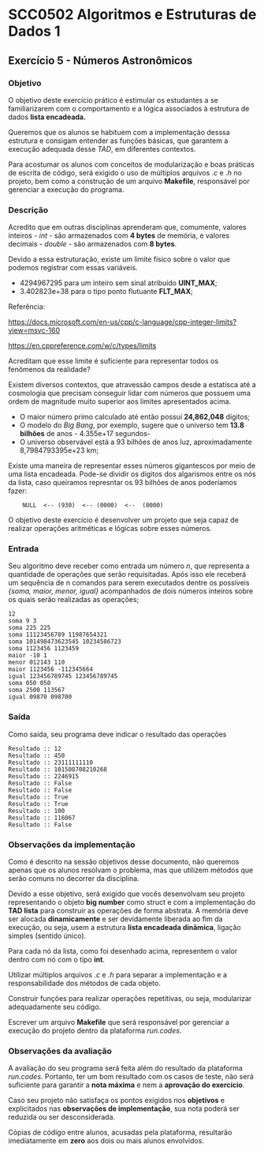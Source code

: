 # SCC0502 Algoritmos e Estruturas de Dados 1

## Exercício 5 - Números Astronômicos

### Objetivo
O objetivo deste exercício prático é estimular os estudantes a se familiarizarem com o comportamento e a lógica associados à estrutura de dados **lista encadeada.**

Queremos que os alunos se habituem com a implementação desssa estrutura e consigam entender as funções básicas, que garantem a execução adequada desse *TAD*, em diferentes contextos.


Para acostumar os alunos com conceitos de modularização e boas práticas de escrita de código, será exigido o uso de múltiplos arquivos _.c_ e _.h_ no projeto, bem como a construção de um
arquivo **Makefile**, responsável por gerenciar a execução do programa.

### Descrição
Acredito que em outras disciplinas aprenderam que, comumente, valores inteiros - _int_ - são armazenados com **4 bytes** de memória,
e valores decimais - _double_ - são armazenados com **8 bytes**.

Devido a essa estruturação, existe um limite físico sobre o valor que podemos registrar com essas variáveis.

* 4294967295 para um inteiro sem sinal atribuído **UINT_MAX**;
* 3.402823e+38 para o tipo ponto flutuante **FLT_MAX**;

Referência:

https://docs.microsoft.com/en-us/cpp/c-language/cpp-integer-limits?view=msvc-160

https://en.cppreference.com/w/c/types/limits

Acreditam que esse limite é suficiente para representar todos os fenômenos da realidade?

Existem diversos contextos, que atravessão campos desde a estatísca até a cosmologia que precisam conseguir lidar com números
que possuem uma ordem de magnitude muito superior aos limites apresentados acima. 

* O maior número primo calculado até então possuí **24,862,048** dígitos;
* O modelo do _Big Bang_, por exemplo, sugere que o universo tem **13.8 bilhões** de anos - 4.355e+17 segundos-
* O universo observável está a 93 bilhões de anos luz, aproximadamente 8,7984793395e+23 km;

Existe uma maneira de representar esses números gigantescos por meio de uma lista encadeada.
Pode-se dividir os digitos dos algarismos entre os nós da lista, caso queiramos represntar os 93 bilhões de anos poderíamos fazer:

```
    NULL  <-- (930)  <-- (0000)  <--  (0000)
```

O objetivo deste exercício é desenvolver um projeto que seja capaz de realizar operações aritméticas e lógicas sobre esses números.


### Entrada
Seu algoritmo deve receber como entrada um número _n_, que representa a quantidade de operações que serão requisitadas.
Após isso ele receberá um sequência de n comandos para serem executados dentre os possíveis _{soma, maior, menor, igual}_ acompanhados
de dois números inteiros sobre os quais serão realizadas as operações;

```
12
soma 9 3
soma 225 225
soma 11123456789 11987654321
soma 101498473623545 10234586723
soma 1123456 1123459
maior -10 1
menor 012143 110
maior 1123456 -112345664
igual 123456789745 123456789745
soma 050 050
soma 2500 113567
igual 09870 098700
```

### Saída
Como saída, seu  programa deve indicar o resultado das operações
```
Resultado :: 12
Resultado :: 450
Resultado :: 23111111110
Resultado :: 101508708210268
Resultado :: 2246915
Resultado :: False
Resultado :: False
Resultado :: True
Resultado :: True
Resultado :: 100
Resultado :: 116067
Resultado :: False
```

### Observações da implementação

Como é descrito na sessão objetivos desse documento, não queremos apenas que os alunos resolvam o problema, mas que utilizem
métodos que serão comuns no decorrer da disciplina.

Devido a esse objetivo, será exigido que vocês desenvolvam seu projeto representando o objeto **big number** como struct e com a implementação do **TAD lista** para construir as operações de forma abstrata. A memória deve ser alocada **dinamicamente** e ser devidamente liberada
ao fim da execução, ou seja, usem a estrutura **lista encadeada dinâmica**, ligação simples (sentido único).

Para cada nó da lista, como foi desenhado acima, representem o valor dentro com nó com o tipo **int**.

Utilizar múltiplos arquivos _.c_ e _.h_ para separar a implementação e a responsabilidade dos métodos de cada objeto.

Construir funções para realizar  operações repetitivas, ou seja, modularizar adequadamente seu código.

Escrever um arquivo **Makefile** que será responsável por gerenciar a execução do projeto dentro da plataforma _run.codes_.



### Observações da avaliação
A avaliação do seu programa será feita além do resultado da plataforma *run.codes*. Portanto, ter um bom resultado com os casos de teste, não será suficiente para garantir a **nota máxima** e nem a **aprovação do exercício**.

Caso seu projeto não satisfaça os pontos exigidos nos **objetivos** e explicitados nas **observações de implementação**, sua nota poderá ser reduzida ou ser desconsiderada.

Cópias de código entre alunos, acusadas pela plataforma, resultarão imediatamente em **zero** aos dois ou mais alunos envolvidos.